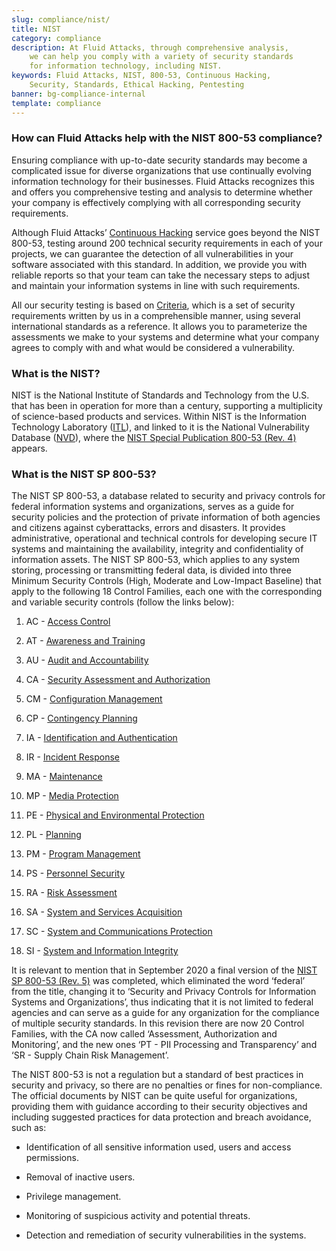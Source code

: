 ```yaml
---
slug: compliance/nist/
title: NIST
category: compliance
description: At Fluid Attacks, through comprehensive analysis,
    we can help you comply with a variety of security standards
    for information technology, including NIST.
keywords: Fluid Attacks, NIST, 800-53, Continuous Hacking,
    Security, Standards, Ethical Hacking, Pentesting
banner: bg-compliance-internal
template: compliance
---
```


<div class="sect2 fw3 f3 lh-2">

### How can Fluid Attacks help with the NIST 800-53 compliance?

Ensuring compliance with up-to-date security standards may become a
complicated issue for diverse organizations that use continually
evolving information technology for their businesses. Fluid Attacks
recognizes this and offers you comprehensive testing and analysis to
determine whether your company is effectively complying with all
corresponding security requirements.

Although Fluid Attacks’ [Continuous
Hacking](../../services/continuous-hacking/) service goes beyond the
NIST 800-53, testing around 200 technical security requirements in each
of your projects, we can guarantee the detection of all vulnerabilities
in your software associated with this standard. In addition, we provide
you with reliable reports so that your team can take the necessary steps
to adjust and maintain your information systems in line with such
requirements.

All our security testing is based on
[Criteria](https://docs.fluidattacks.com/criteria/), which is a set of
security requirements written by us in a comprehensible manner, using
several international standards as a reference. It allows you to
parameterize the assessments we make to your systems and determine what
your company agrees to comply with and what would be considered a
vulnerability.

</div>

<div class="sect2 fw3 f3 lh-2">

### What is the NIST?

NIST is the National Institute of Standards and Technology from the U.S.
that has been in operation for more than a century, supporting a
multiplicity of science-based products and services. Within NIST is the
Information Technology Laboratory
([ITL](https://www.nist.gov/itl/about-itl)), and linked to it is the
National Vulnerability Database ([NVD](https://nvd.nist.gov/general)),
where the [NIST Special Publication 800-53
(Rev. 4)](https://nvd.nist.gov/800-53/Rev4) appears.

</div>

<div class="sect2 fw3 f3 lh-2">

### What is the NIST SP 800-53?

The NIST SP 800-53, a database related to security and privacy controls
for federal information systems and organizations, serves as a guide for
security policies and the protection of private information of both
agencies and citizens against cyberattacks, errors and disasters. It
provides administrative, operational and technical controls for
developing secure IT systems and maintaining the availability, integrity
and confidentiality of information assets. The NIST SP 800-53, which
applies to any system storing, processing or transmitting federal data,
is divided into three Minimum Security Controls (High, Moderate and
Low-Impact Baseline) that apply to the following 18 Control Families,
each one with the corresponding and variable security controls (follow
the links below):

1.  AC - [Access
    Control](https://nvd.nist.gov/800-53/Rev4/family/Access%20Control)

2.  AT - [Awareness and
    Training](https://nvd.nist.gov/800-53/Rev4/family/Awareness%20and%20Training)

3.  AU - [Audit and
    Accountability](https://nvd.nist.gov/800-53/Rev4/family/Audit%20and%20Accountability)

4.  CA - [Security Assessment and
    Authorization](https://nvd.nist.gov/800-53/Rev4/family/Security%20Assessment%20and%20Authorization)

5.  CM - [Configuration
    Management](https://nvd.nist.gov/800-53/Rev4/family/Configuration%20Management)

6.  CP - [Contingency
    Planning](https://nvd.nist.gov/800-53/Rev4/family/Contingency%20Planning)

7.  IA - [Identification and
    Authentication](https://nvd.nist.gov/800-53/Rev4/family/Identification%20and%20Authentication)

8.  IR - [Incident
    Response](https://nvd.nist.gov/800-53/Rev4/family/Incident%20Response)

9.  MA -
    [Maintenance](https://nvd.nist.gov/800-53/Rev4/family/Maintenance)

10. MP - [Media
    Protection](https://nvd.nist.gov/800-53/Rev4/family/Media%20Protection)

11. PE - [Physical and Environmental
    Protection](https://nvd.nist.gov/800-53/Rev4/family/Physical%20and%20Environmental%20Protection)

12. PL - [Planning](https://nvd.nist.gov/800-53/Rev4/family/Planning)

13. PM - [Program
    Management](https://nvd.nist.gov/800-53/Rev4/family/Program%20Management)

14. PS - [Personnel
    Security](https://nvd.nist.gov/800-53/Rev4/family/Personnel%20Security)

15. RA - [Risk
    Assessment](https://nvd.nist.gov/800-53/Rev4/family/Risk%20Assessment)

16. SA - [System and Services
    Acquisition](https://nvd.nist.gov/800-53/Rev4/family/System%20and%20Services%20Acquisition)

17. SC - [System and Communications
    Protection](https://nvd.nist.gov/800-53/Rev4/family/System%20and%20Communications%20Protection)

18. SI - [System and Information
    Integrity](https://nvd.nist.gov/800-53/Rev4/family/System%20and%20Information%20Integrity)

It is relevant to mention that in September 2020 a final version of the
[NIST SP 800-53
(Rev. 5)](https://csrc.nist.gov/publications/detail/sp/800-53/rev-5/final)
was completed, which eliminated the word ‘federal’ from the title,
changing it to ‘Security and Privacy Controls for Information Systems
and Organizations’, thus indicating that it is not limited to federal
agencies and can serve as a guide for any organization for the
compliance of multiple security standards. In this revision there are
now 20 Control Families, with the CA now called ‘Assessment,
Authorization and Monitoring’, and the new ones ‘PT - PII Processing and
Transparency’ and ‘SR - Supply Chain Risk Management’.

The NIST 800-53 is not a regulation but a standard of best practices in
security and privacy, so there are no penalties or fines for
non-compliance. The official documents by NIST can be quite useful for
organizations, providing them with guidance according to their security
objectives and including suggested practices for data protection and
breach avoidance, such as:

  - Identification of all sensitive information used, users and access
    permissions.

  - Removal of inactive users.

  - Privilege management.

  - Monitoring of suspicious activity and potential threats.

  - Detection and remediation of security vulnerabilities in the
    systems.

</div>